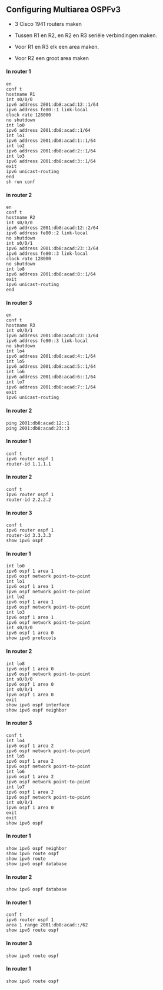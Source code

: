 ## Configuring Multiarea OSPFv3

- 3 Cisco 1941 routers maken

- Tussen R1 en R2, en R2 en R3 seriële verbindingen maken.

- Voor R1 en R3 elk een area maken.

- Voor R2 een groot area maken

#### In router 1
```
en
conf t
hostname R1
int s0/0/0
ipv6 address 2001:db8:acad:12::1/64
ipv6 address fe80::1 link-local
clock rate 128000
no shutdown
int lo0
ipv6 address 2001:db8:acad::1/64
int lo1
ipv6 address 2001:db8:acad:1::1/64
int lo2
ipv6 address 2001:db8:acad:2::1/64
int lo3
ipv6 address 2001:db8:acad:3::1/64
exit
ipv6 unicast-routing
end
sh run conf
```
#### in router 2
```
en
conf t
hostname R2
int s0/0/0
ipv6 address 2001:db8:acad:12::2/64
ipv6 address fe80::2 link-local
no shutdown
int s0/0/1
ipv6 address 2001:db8:acad:23::3/64
ipv6 address fe80::3 link-local
clock rate 128000
no shutdown
int lo8
ipv6 address 2001:db8:acad:8::1/64
exit
ipv6 unicast-routing
end
```
#### In router 3
```
en
conf t
hostname R3
int s0/0/1
ipv6 address 2001:db8:acad:23::3/64
ipv6 address fe80::3 link-local
no shutdown
int lo4
ipv6 address 2001:db8:acad:4::1/64
int lo5
ipv6 address 2001:db8:acad:5::1/64
int lo6
ipv6 address 2001:db8:acad:6::1/64
int lo7
ipv6 address 2001:db8:acad:7::1/64
exit
ipv6 unicast-routing
```
#### In router 2
```
ping 2001:db8:acad:12::1
ping 2001:db8:acad:23::3
```
#### In router 1
```
conf t
ipv6 router ospf 1
router-id 1.1.1.1
```
#### In router 2
```
conf t
ipv6 router ospf 1
router-id 2.2.2.2
```
#### In router 3
```
conf t
ipv6 router ospf 1
router-id 3.3.3.3
show ipv6 ospf
```
#### In router 1
```
int lo0
ipv6 ospf 1 area 1
ipv6 ospf network point-to-point
int lo1
ipv6 ospf 1 area 1
ipv6 ospf network point-to-point
int lo2
ipv6 ospf 1 area 1
ipv6 ospf network point-to-point
int lo3
ipv6 ospf 1 area 1
ipv6 ospf network point-to-point
int s0/0/0
ipv6 ospf 1 area 0
show ipv6 protocols
```
#### In router 2
```
int lo8
ipv6 ospf 1 area 0
ipv6 ospf network point-to-point
int s0/0/0
ipv6 ospf 1 area 0
int s0/0/1
ipv6 ospf 1 area 0
exit
show ipv6 ospf interface
show ipv6 ospf neighbor
```
#### In router 3
```
conf t
int lo4
ipv6 ospf 1 area 2
ipv6 ospf network point-to-point
int lo5
ipv6 ospf 1 area 2
ipv6 ospf network point-to-point
int lo6
ipv6 ospf 1 area 2
ipv6 ospf network point-to-point
int lo7
ipv6 ospf 1 area 2
ipv6 ospf network point-to-point
int s0/0/1
ipv6 ospf 1 area 0
exit
exit
show ipv6 ospf
```
#### In router 1
```
show ipv6 ospf neighbor
show ipv6 route ospf
show ipv6 route
show ipv6 ospf database
```
#### In router 2
```
show ipv6 ospf database
```
#### In router 1
```
conf t
ipv6 router ospf 1
area 1 range 2001:db8:acad::/62
show ipv6 route ospf
```
#### In router 3
```
show ipv6 route ospf
```
#### In router 1
```
show ipv6 route ospf
```




















